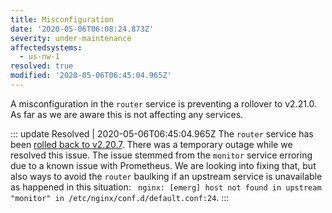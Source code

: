 ```yaml
---
title: Misconfiguration
date: '2020-05-06T06:08:24.873Z'
severity: under-maintenance
affectedsystems:
  - us-nw-1
resolved: true
modified: '2020-05-06T06:45:04.965Z'
---
```


A misconfiguration in the `router` service is preventing a rollover to v2.21.0. As far as we are aware this is not affecting any services.

<!--- language code: en -->

::: update Resolved | 2020-05-06T06:45:04.965Z
The `router` service has been [rolled back to v2.20.7](https://github.com/stencila/gaia/blob/573fe2ec9a6004dede2180256e1e21d8a89233f7/clusters/us-nw-1/flux/router-deployment.yaml#L72). There was a temporary outage while we resolved this issue. The issue stemmed from the `monitor` service erroring due to a known issue with Prometheus.
We are looking into fixing that, but also ways to avoid the `router` baulking if an upstream service is unavailable as happened in this situation: `
nginx: [emerg] host not found in upstream "monitor" in /etc/nginx/conf.d/default.conf:24`.
:::
